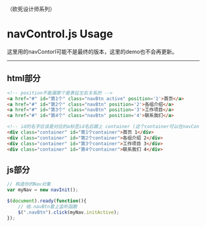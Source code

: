 （砍死设计师系列）

# navControl.js Usage

这里用的navContorl可能不是最终的版本，这里的demo也不会再更新。 

---

## html部分

``` html
<!-- position不能漏那个是表征左右关系的 -->
<a href="#" id="第1个" class="navBtn active" position='1'>首页</a>
<a href="#" id="第2个" class="navBtn" position='2'>各组介绍</a>
<a href="#" id="第3个" class="navBtn" position='3'>工作项目</a>
<a href="#" id="第4个" class="navBtn" position='4'>联系我们</a>

<!-- id的名字应该是对应的a标签id名后跟上 container (这个container可以在navControl.js里面修改) -->
<div class="container" id="第1个container">首页 1</div>
<div class="container" id="第2个container">各组介绍 2</div>
<div class="container" id="第3个container">工作项目 3</div>
<div class="container" id="第4个container">联系我们 4</div>

```

## js部分

``` js
// 构造你的Nav对象
var myNav = new navInit();    

$(document).ready(function(){
    // 给.navBtn套上监听函数
    $(".navBtn").click(myNav.initActive); 
});

```
